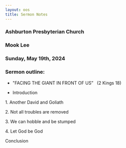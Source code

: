 ```yaml
---
layout: oos
title: Sermon Notes
---
```

### Ashburton Presbyterian Church 

### Mook Lee

### Sunday, May 19th, 2024

### Sermon outline:



* "FACING THE GIANT IN FRONT OF US”   (2 Kings 18)

* Introduction

1\. Another David and Goliath

2\. Not all troubles are removed

3\. We can hobble and be stumped

4\. Let God be God

Conclusion
 
